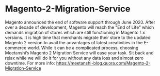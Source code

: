 # Magento-2-Migration-Service
 Magento announced the end of software support through June 2020. After over a decade of development, Magento will reach the "End of Life" which demands migration of stores which are still functioning in Magento 1.x versions. It is high time that merchants migrate their store to the updated Magento 2 version to avail the advantages of latest creativities in the E-commerce world. While it can be a complicated process, choosing Meetanshi’s Magento 2 Migration Service will ease your task. Sit back and relax while we will do it for you without any data loss and almost zero downtime.   For more info: https://meetanshi-blog.quora.com/Magento-2-Migration-Service
